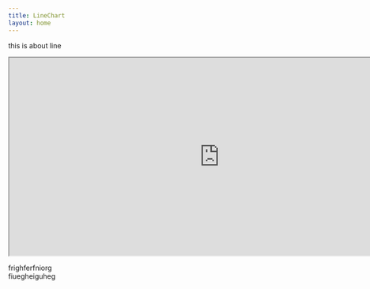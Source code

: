 ```yaml
---
title: LineChart
layout: home
---
```


this is about line

<iframe src="https://raw.githack.com/fenfen22/fenfen22.github.io/main/LinePlot_hide.html" width="850" height="400"></iframe>

<p>
frighferfniorg
<br>
fiuegheiguheg
<br>
</p>
